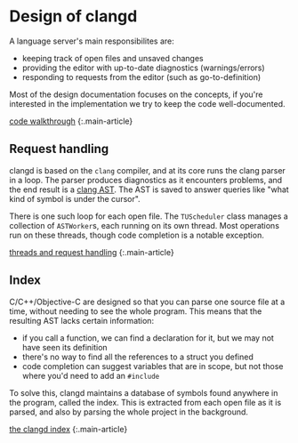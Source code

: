 # Design of clangd

A language server's main responsibilites are:

- keeping track of open files and unsaved changes
- providing the editor with up-to-date diagnostics (warnings/errors)
- responding to requests from the editor (such as go-to-definition)

Most of the design documentation focuses on the concepts, if you're interested
in the implementation we try to keep the code well-documented.

[code walkthrough](/design/code.html)
{:.main-article}

## Request handling

clangd is based on the `clang` compiler, and at its core runs the clang parser
in a loop. The parser produces diagnostics as it encounters problems, and the
end result is a [clang AST]. The AST is saved to answer queries like "what kind
of symbol is under the cursor".

[clang AST]: https://clang.llvm.org/docs/IntroductionToTheClangAST.html

There is one such loop for each open file. The `TUScheduler` class manages a
collection of `ASTWorker`s, each running on its own thread. Most operations run
on these threads, though code completion is a notable exception.

[threads and request handling](/design/threads.html)
{:.main-article}

## Index

C/C++/Objective-C are designed so that you can parse one source file at a time,
without needing to see the whole program. This means that the resulting AST
lacks certain information:

- if you call a function, we can find a declaration for it, but we may not
  have seen its definition
- there's no way to find all the references to a struct you defined
- code completion can suggest variables that are in scope, but not those
  where you'd need to add an `#include`

To solve this, clangd maintains a database of symbols found anywhere in the
program, called the index. This is extracted from each open file as it is
parsed, and also by parsing the whole project in the background.

[the clangd index](/design/indexing.html)
{:.main-article}

